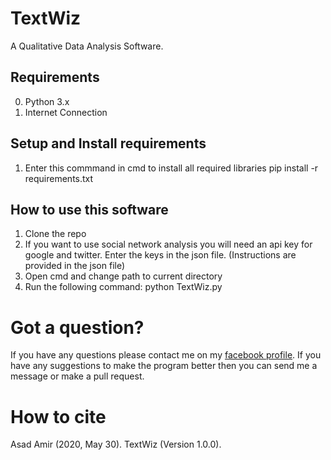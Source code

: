 # TextWiz
A Qualitative Data Analysis Software.


## Requirements
0. Python 3.x
1. Internet Connection

## Setup and Install requirements
1. Enter this commmand in cmd to install all required libraries
    pip install -r requirements.txt 


## How to use this software
1. Clone the repo
2. If you want to use social network analysis you will need an api key for google and twitter. Enter the keys in the json file. (Instructions are provided in the json file)
2. Open cmd and change path to current directory
3. Run the following command:
	python TextWiz.py


# Got a question?
If you have any questions please contact me on my <a href = "https://www.facebook.com/asad.amir.167">facebook profile</a>. 
 If you have any suggestions to make the program better then you can send me a message or make a pull request.

# How to cite 
Asad Amir (2020, May 30). TextWiz (Version 1.0.0). 
